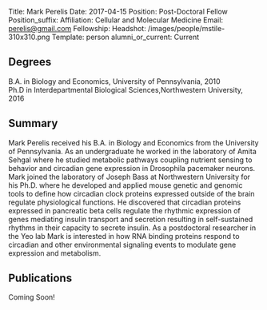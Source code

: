 Title: Mark Perelis
Date: 2017-04-15
Position: Post-Doctoral Fellow
Position_suffix: 
Affiliation: Cellular and Molecular Medicine
Email: perelis@gmail.com
Fellowship: 
Headshot: /images/people/mstile-310x310.png
Template: person
alumni_or_current: Current

## Degrees

B.A. in Biology and Economics, University of Pennsylvania, 2010<br> 
Ph.D in Interdepartmental Biological Sciences,Northwestern University, 2016<br>

## Summary

Mark Perelis received his B.A. in Biology and Economics from the University of Pennsylvania. As an undergraduate he worked in the laboratory of Amita Sehgal  where he studied metabolic pathways coupling nutrient sensing to behavior and circadian gene expression in Drosophila pacemaker neurons. Mark joined the laboratory of Joseph Bass at Northwestern University for his Ph.D. where he developed and applied mouse genetic and genomic tools to define how circadian clock proteins expressed outside of the brain regulate physiological functions. He discovered that circadian proteins expressed in pancreatic beta cells regulate the rhythmic expression of genes mediating insulin transport and secretion resulting in self-sustained rhythms in their capacity to secrete insulin. As a postdoctoral researcher in the Yeo lab Mark is interested in how RNA binding proteins respond to circadian and other environmental signaling events to modulate gene expression and metabolism. 

## Publications

Coming Soon!
